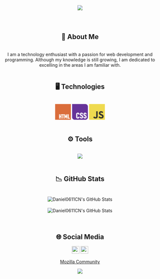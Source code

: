 <div align="center">
    <h1 align="center">
        <img src="https://readme-typing-svg.herokuapp.com/?font=Righteous&size=35&center=true&vCenter=true&width=500&height=70&duration=4000&lines=Hello+There!+👋;+I'm+Daniel+Clavijo!;" />
    </h1>
</div>

<br/>

<div align="center">
    <h2>🌠 About Me</h2>
</div>

<br/>

<div align="center">
    I am a technology enthusiast with a passion for web development and programming. Although my knowledge is still growing, I am dedicated to excelling in the areas I am familiar with.
</div>

<br/>

<div align="center">
    <h2>🖥️ Technologies</h2>
</div>

<br/>

<div align="center">
    <!--   <python,java,mysql"/> -->
    <img src="https://github.com/Daniel0611CN/Daniel0611CN/blob/main/images/official-html-logo.svg"  width="50px"/>
    <img src="https://github.com/Daniel0611CN/Daniel0611CN/blob/main/images/official-css-logo.svg"  width="50px"/>
    <img src="https://github.com/Daniel0611CN/Daniel0611CN/blob/main/images/official-js-logo.svg" width="50px"/>
    <br/>
</div>

<br/>

<div align="center">
    <h2>⚙️ Tools</h2>
</div>

<br/>

<div align="center">
    <img src="https://skillicons.dev/icons?i=github,vscode,eclipse,idea,docker" />
</div>

<br/>

<div align="center">
    <h2>📉 GitHub Stats</h2>
</div>

<br/>

<div align="center">
    <img align="center" src="https://github-readme-stats.vercel.app/api?username=Daniel0611CN&include_all_commits=true&count_private=true&show_icons=true&line_height=20&title_color=7A7ADB&icon_color=2234AE&text_color=D3D3D3&bg_color=0,000000,130F40&rank_icon=github"         alt="Daniel0611CN's GitHub Stats">
</div>

<br/>

<div align="center">
<img align="center" src="https://github-readme-stats.vercel.app/api/top-langs/?username=Daniel0611CN&include_all_commits=true&count_private=true&show_icons=true&line_height=20&hide_progress=true&title_color=7A7ADB&icon_color=2234AE&text_color=D3D3D3&bg_color=0,000000,130F40" alt="Daniel0611CN's GitHub Stats">
</div>

<br/>

<br/>

<div align="center">
    <h2>🌐 Social Media</h2>
</div>

<p align="center">    
    <a href="https://www.linkedin.com/in/daniel-clavijo-nu%C3%B1ez/" alt="LinkedIn"><img src="https://github.com/nitish-awasthi/nitish-awasthi/blob/master/174857.png" height="24" width="24"></a>
    <a href="mailto:daniclavijonunez@gmail.com" alt="Contact Me"><img src="https://github.com/nitish-awasthi/nitish-awasthi/blob/master/gmail-512.webp" height="24" width="24"></a>
</p>
<p align="center">
    <a href="https://connect.mozilla.org/t5/user/viewprofilepage/user-id/52155">Mozilla Community</a>
</p>

<div align="center">
    <a href="https://visitcount.itsvg.in"><img src="https://visitcount.itsvg.in/api?id=Daniel0611CN&label=Profile%20Views&color=1&icon=0&pretty=false" /></a>
</div>
